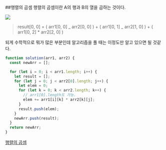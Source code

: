 ##행렬의 곱셈
행렬의 곱셈이란
A의 행과
B의 열을 곱하는 것이다.

<img src='https://velog.velcdn.com/images%2Fsisofiy626%2Fpost%2Fc00a870b-e144-45b9-b5f6-5da4322ee286%2F%EC%BA%A1%EC%B2%98_2022_02_18_20_45_06_658.png'>

> result[0, 0] = ( arr1[0, 0] _ arr2[0, 0] ) + ( arr1[0, 1] _ arr2[1, 0] ) + ( arr1[0, 2] \* arr2[2, 0] )

되게 수학적으로 뭐가 많은 부분인데 알고리즘을 풀 때는
이정도만 알고 있으면 될 것같다.

```javascript
function solution(arr1, arr2) {
  const newArr = [];

  for (let i = 0; i < arr1.length; i++) {
    let result = [];
    for (let j = 0; j < arr2[0].length; j++) {
      let elem = 0;
      for (let k = 0; k < arr2.length; k++) {
        // arr1[0].length도 가능.
        elem += arr1[i][k] * arr2[k][j];
      }
      result.push(elem);
    }
    newArr.push(result);
  }
  return newArr;
}
```

[행렬의 곱셈](https://velog.io/@sisofiy626/%ED%94%84%EB%A1%9C%EA%B7%B8%EB%9E%98%EB%A8%B8%EC%8A%A4-Lv.2-%ED%96%89%EB%A0%AC%EC%9D%98-%EA%B3%B1%EC%85%88-JavaScript)
